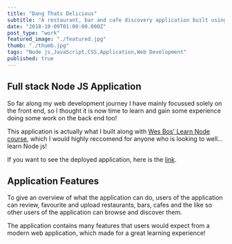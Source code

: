 ```yaml
---
title: "Dang Thats Delicious"
subtitle: "A restaurant, bar and cafe discovery application built using Node js."
date: "2018-10-09T01:00:00.000Z"
post_type: "work"
featured_image: "./featured.jpg"
thumb: "./thumb.jpg"
tags: "Node js,JavaScript,CSS,Application,Web Development"
published: true
---
```


## Full stack Node JS Application

So far along my web development journey I have mainly focussed solely on the front end, so I thought it is now time to learn and gain some experience doing some work on the back end too!

This application is actually what I built along with [Wes Bos' Learn Node course](https://learnnode.com/), which I would highly reccomend for anyone who is looking to well... learn Node js!

If you want to see the deployed application, here is the [link](https://dang-thats-delicious-rtpuctuozb.now.sh/).

## Application Features

To give an overview of what the application can do, users of the application can review, favourite and upload restaurants, bars, cafes and the like so other users of the application can browse and discover them.

The application contains many features that users would expect from a modern web application, which made for a great learning experience!
